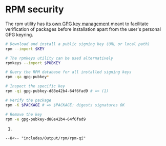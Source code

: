 # RPM security

The rpm utility has [its own GPG key management](https://www.redhat.com/sysadmin/rpm-gpg-verify-packages) meant to facilitate verification of packages before installation apart from the user's personal GPG keyring.

```sh
# Download and install a public signing key (URL or local path)
rpm --import $KEY

# The rpmkeys utility can be used alternatively
rpmkeys --import $PUBKEY

# Query the RPM database for all installed signing keys
rpm -qa gpg-pubkey*

# Inspect the specific key
rpm -qi gpg-pubkey-d88e42b4-64f6fad9 # => (1)

# Verify the package
rpm -K $PACKAGE # => $PACKAGE: digests signatures OK

# Remove the key
rpm -e gpg-pubkey-d88e42b4-64f6fad9
```

1. 
```
--8<-- "includes/Output/rpm/rpm-qi"
```